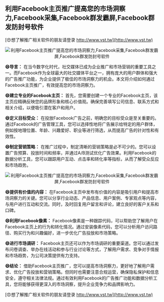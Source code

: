 ## **利用Facebook主页推广提高您的市场洞察力,Facebook采集,Facebook群发霸屏,Facebook群发防封号软件**

[😍想了解推广相关软件的朋友请登录 http://www.vst.tw](http://www.vst.tw)

 <center><img src="https://vst.tw/MP4/tuiguang/png/5.png" alt="利用Facebook主页推广提高您的市场洞察力,Facebook采集,Facebook群发霸屏,Facebook群发防封号软件"></center>

**😄导言：**
在当今数字化时代，社交媒体已成为企业推广和市场营销的重要工具之一。而Facebook作为全球最大的社交媒体平台之一，拥有庞大的用户群体和强大的广告推广功能，为企业提供了极佳的市场洞察力的机会。本文将介绍如何通过Facebook主页推广，有效提高您的市场洞察力。

**😄建立专业的Facebook主页：**
首先，您需要创建一个专业的Facebook主页，该主页应精确反映您的品牌形象和核心价值观。确保完善填写公司信息、联系方式和相关介绍，以便吸引潜在客户和用户。

**😄定义目标受众：**
在投放Facebook广告之前，明确您的目标受众是至关重要的。通过Facebook的广告管理工具，您可以选择性地将广告展示给特定的用户群体，例如按地理位置、年龄、兴趣爱好、职业等进行筛选，从而提高广告的针对性和有效性。

**😄制定营销策略：**
在推广过程中，制定清晰的营销策略是必不可少的。您可以设置广告预算、投放时间和频率，并通过A/B测试优化广告效果。利用Facebook的数据分析工具，您可以跟踪用户互动、点击率和转化率等指标，从而了解受众反应和市场趋势。

 <center><img src="https://vst.tw/MP4/tuiguang/png/1.png" alt="利用Facebook主页推广提高您的市场洞察力,Facebook采集,Facebook群发霸屏,Facebook群发防封号软件"></center>

**😄提供有价值的内容：**
在Facebook主页中发布有价值的内容是吸引用户和提高市场洞察力的关键。您可以分享行业动态、产品信息、用户案例、专家观点等内容，与用户进行互动和交流。同时，及时回复用户留言和评论，建立良好的客户关系和口碑。

**😄利用Facebook像素：**
Facebook像素是一种跟踪代码，可以帮助您了解用户在Facebook主页上的行为和转化情况。通过安装像素代码，您可以分析用户访问路径、购买行为和兴趣偏好，进一步优化广告投放和市场策略。

**😄进行市场调研：**
Facebook主页还可以作为市场调研的重要渠道。您可以通过发布问卷调查、举办在线活动和参与行业讨论等方式，了解用户需求、竞争对手情报和市场趋势，为公司决策提供有力支持。

**😄结论：**
借助Facebook主页推广，您可以提高市场洞察力，更好地了解用户需求、优化广告投放和营销策略。但同时也需要注意合规运营，确保隐私保护和信息安全，遵守相关法律法规。通过有效利用Facebook的广告推广功能和数据分析工具，您将能够获得更深入的市场洞察，提升企业竞争力和品牌影响力。

[😍想了解推广相关软件的朋友请登录 http://www.vst.tw](http://www.vst.tw)




